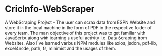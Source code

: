 # CricInfo-WebScraper
A WebScraping Project - The user can scrap data from ESPN Website and store it in the local machine in the form of PDF in the respective folder of every team.
The main objective of this project was to get familiar with JavaScript along with learning a useful activity i.e. Data Scraping from Websites. Also I've learned various NPM modules like axios, jsdom, pdf-lib, excel4node, path, fs, minimist and the usages of them.
